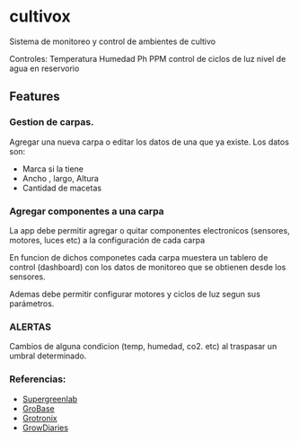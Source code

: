# cultivox
Sistema de monitoreo y control de ambientes de cultivo

Controles:
Temperatura
Humedad
Ph
PPM
control de ciclos de luz
nivel de agua en reservorio


## Features

### Gestion de carpas.
Agregar una nueva carpa o editar los datos de una que ya existe.
Los datos son:

+ Marca si la tiene
+ Ancho , largo, Altura
+ Cantidad de macetas

### Agregar componentes a una carpa

La app debe permitir agregar o quitar componentes electronicos (sensores, motores, luces etc) a la configuración de cada carpa

En funcion de dichos componetes cada carpa muestera un tablero de control (dashboard) con los datos de monitoreo que se obtienen desde los sensores.

Ademas debe permitir configurar motores y ciclos de luz segun sus parámetros.

### ALERTAS
Cambios de alguna condicion (temp, humedad, co2. etc) al traspasar un umbral determinado.




### Referencias:

+ [Supergreenlab](https://www.supergreenlab.com/app)
+ [GroBase](https://gro-base.com/)
+ [Grotronix](https://www.growtronix.com/cart/)
+ [GrowDiaries](https://growdiaries.com/)
